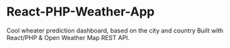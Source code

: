 # React-PHP-Weather-App

Cool wheater prediction dashboard, based on the city and country 
Built with React/PHP & Open Weather Map REST API.
